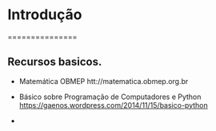# Introdução
===============

Recursos basicos.
-----------------------------

* Matemática OBMEP htt://matematica.obmep.org.br
* Básico sobre Programação de Computadores e Python https://gaenos.wordpress.com/2014/11/15/basico-python 

* 
